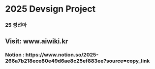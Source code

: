 <h1>2025 Devsign Project</h1>
<h3>25 정선아</h3>
<h2>Visit: www.aiwiki.kr</h2>
<h3>Notion : https://www.notion.so/2025-266a7b218ece80e49d6ae8c25ef883ee?source=copy_link</h3>
